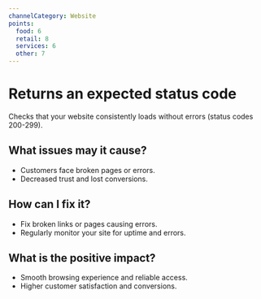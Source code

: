 ```yaml
---
channelCategory: Website
points:
  food: 6
  retail: 8
  services: 6
  other: 7
---
```


# Returns an expected status code

Checks that your website consistently loads without errors (status codes 200-299).

## What issues may it cause?

- Customers face broken pages or errors.
- Decreased trust and lost conversions.

## How can I fix it?

- Fix broken links or pages causing errors.
- Regularly monitor your site for uptime and errors.

## What is the positive impact?

- Smooth browsing experience and reliable access.
- Higher customer satisfaction and conversions. 